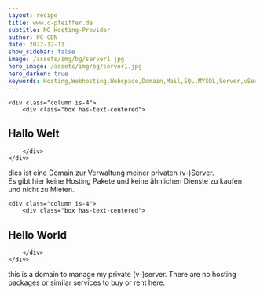 ```yaml
---
layout: recipe
title: www.c-pfeiffer.de
subtitle: NO Hosting-Provider
author: PC-CDN
date: 2022-12-11
show_sidebar: false
image: /assets/img/bg/server1.jpg
hero_image: /assets/img/bg/server1.jpg
hero_darken: true
keywords: Hosting,Webhosting,Webspace,Domain,Mail,SQL,MYSQL,Server,vServer
---
```


    <div class="column is-4">
        <div class="box has-text-centered">
## Hallo Welt
        </div>
    </div> 
dies ist eine Domain zur Verwaltung meiner privaten (v-)Server.  
Es gibt hier keine Hosting Pakete und keine ähnlichen Dienste zu kaufen und nicht zu Mieten.

    <div class="column is-4">
        <div class="box has-text-centered">
## Hello World
        </div>
    </div>  
this is a domain to manage my private (v-)server. 
There are no hosting packages or similar services to buy or rent here.
